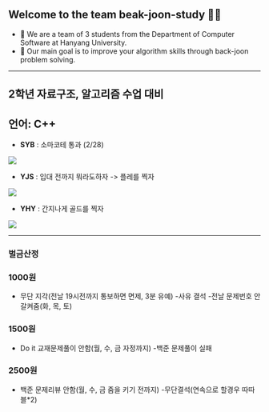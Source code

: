 ## Welcome to the team beak-joon-study 👋🏻

- 🏫 We are a team of 3 students from the Department of Computer Software at Hanyang University.
- 🏁 Our main goal is to improve your algorithm skills through back-joon problem solving.

---

## 2학년 자료구조, 알고리즘 수업 대비 
## 언어: C++

* **SYB** : 소마코테 통과 (2/28)
<img src ="http://mazassumnida.wtf/api/mini/generate_badge?boj=sinobin">

* **YJS** : 입대 전까지 뭐라도하자 -> 플레를 찍자 
<img src ="http://mazassumnida.wtf/api/mini/generate_badge?boj=angej777">

* **YHY** : 간지나게 골드를 찍자
<img src ="http://mazassumnida.wtf/api/mini/generate_badge?boj=ghduf0820">

---

### 벌금산정

### 1000원
* 무단 지각(전날 19시전까지 통보하면 면제, 3분 유예) -사유 결석 -전날 문제번호 안갈켜줌(화, 목, 토) 
### 1500원
* Do it 교재문제풀이 안함(월, 수, 금 자정까지)  -백준 문제풀이 실패
### 2500원
* 백준 문제리뷰 안함(월, 수, 금 줌을 키기 전까지) -무단결석(연속으로 할경우 따따블*2)
